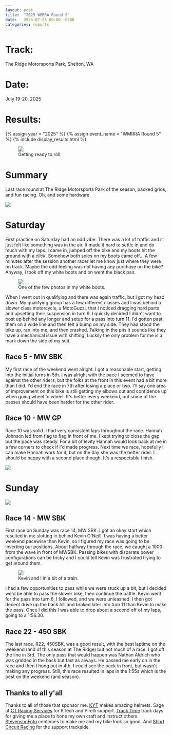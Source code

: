 ```yaml
---
layout: post
title:  "2025 WMRRA Round 5"
date:   2025-07-25 00:00 -0700
categories: reports
---
```



# Track:
The Ridge Motorsports Park, Shelton, WA

# Date:
July 19-20, 2025

# Results:
{% assign year = "2025" %}
{% assign event_name = "WMRRA Round 5" %}
{% include display_results.html %}



<figure>
    <img src="/img/race-report-photos/2025/WMRRA-Round-5/pit-stare.jpeg">
    <figcaption>Getting ready to roll.</figcaption>
</figure>

# Summary


Last race round at The Ridge Motorsports Park of the season, packed grids, and fun racing. Oh, and some hardware.

![](/img/race-report-photos/2025/WMRRA-Round-5/Bike-Medal.jpeg)


# Saturday

First practice on Saturday had an odd vibe. There was a lot of traffic and it just felt like something was in the air. It made it hard to settle in and do much with my laps. I came in, jumped off the bike and my boots hit the ground with a *click*. Somehow both soles on my boots came off... A few minutes after the session another racer let me know just where they were on track. Maybe the odd feeling was not having any purchase on the bike? Anyway, I took off my white boots and on went the black pair. 

<figure>
    <img src="/img/race-report-photos/2025/WMRRA-Round-5/STF00216.jpg">
    <figcaption>One of the few photos in my white boots.</figcaption>
</figure>

When I went out in qualifying and there was again traffic, but I got my head down. My qualifying group has a few different classes and I was behind a slower class motorcycle, a MotoGuzzi, that I noticed dragging hard parts and upsetting their suspension in turn 9. I quickly decided I didn't want to post up behind any longer and setup for a pass into turn 11. I'd gotten past them on a wide line and then felt a bump on my side. They had stood the bike up, ran into me, and then crashed. Talking in the pits it sounds like they have a mechanical issue with shifting. Luckily the only problem for me is a mark down the side of my suit.

## Race 5 - MW SBK

My first race of the weekend went alright. I got a reasonable start, getting into the initial turns in 5th. I was alright with the pace I seemed to have against the other riders, but the folks at the front in this event had a bit more than I did. I'd end the race in 7th after losing a place or two. I'll say one area of improvement on this bike is still getting my elbows out and confidence up when going wheel to wheel. It's better every weekend, but some of the passes should have been harder for the other rider.

## Race 10 - MW GP

Race 10 was solid. I had very consistent laps throughout the race. Hannah Johnson led from flag to flag in front of me. I kept trying to close the gap but the pace was steady. For a bit of levity Hannah would look back at me in a few corners to check if I'd made progress. Next time we race, hopefully I can make Hannah work for it, but on the day she was the better rider. I should be happy with a second place though. It's a respectable finish.

![](/img/race-report-photos/2025/WMRRA-Round-5/r10-mwgp-podium.jpg)

# Sunday
![](/img/race-report-photos/2025/WMRRA-Round-5/STF06644.jpeg)


## Race 14 - MW SBK

First race on Sunday was race 14, MW SBK. I got an okay start which resulted in me slotting in behind Kevin O'Neill. I was having a better weekend pacewise than Kevin, so I figured my race was going to be inverting our positions. About halfway through the race, we caught a 1000 from the wave in front of MWSBK. Passing bikes with disparate power configurations can be tricky and I could tell Kevin was frustrated trying to get around them.

<figure>
    <img src="/img/race-report-photos/2025/WMRRA-Round-5/STF06678.jpg">
    <figcaption>Kevin and I in a bit of a train.</figcaption>
</figure>

I had a few opportunities to pass while we were stuck up a bit, but I decided we'd be able to pass the slower bike, then continue the battle. Kevin went for the pass into turn 6, I followed, and we were unleashed. I then got decent drive up the back hill and braked later into turn 11 than Kevin to make the pass. Once I did this I was able to drop about a second off of my laps, going to a 1:56.30.

## Race 22 - 450 SBK

The last race, R22, 450SBK, was a good result, with the best laptime on the weekend (and of this season at The Ridge) but not much of a race. I got off the line in 3rd. The only pass that would happen was Nathan Aldrich who was gridded in the back but fast as always. He passed me early on in the race and then I hung out in 4th. I could see the pack in front, but wasn't making any progress. Still, this race resulted in laps in the 1:55s which is the best on the weekend (and season).


## Thanks to all y'all

Thanks to all of those that sponsor me. [KYT](https://kytamericas.com) makes amazing helmets. Sage at [CT Racing Services](https://ctracingservices.com/) for KTech and Pirelli support. [Track Time](https://tracktime.bike) track days for giving me a place to hone my own craft and instruct others. [StevensonFoto](https://stevensonfoto.com) continues to make me and my bike look so good. And [Short Circuit Racing](https://shortcircuitracing.com) for the support trackside.

